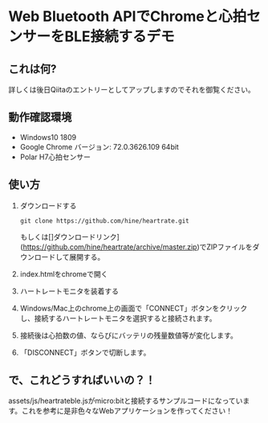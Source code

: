 # Web Bluetooth APIでChromeと心拍センサーをBLE接続するデモ

## これは何?

詳しくは後日Qiitaのエントリーとしてアップしますのでそれを御覧ください。

## 動作確認環境

- Windows10 1809
- Google Chrome バージョン: 72.0.3626.109 64bit
- Polar H7心拍センサー

## 使い方

1. ダウンロードする

    ```
    git clone https://github.com/hine/heartrate.git
    ```
    もしくは[]ダウンロードリンク](https://github.com/hine/heartrate/archive/master.zip)でZIPファイルをダウンロードして展開する。

1. index.htmlをchromeで開く
1. ハートレートモニタを装着する
1. Windows/Mac上のchrome上の画面で「CONNECT」ボタンをクリックし、接続するハートレートモニタを選択すると接続されます。
1. 接続後は心拍数の値、ならびにバッテリの残量数値等が変化します。
1. 「DISCONNECT」ボタンで切断します。

## で、これどうすればいいの？！

assets/js/heartrateble.jsがmicro:bitと接続するサンプルコードになっています。これを参考に是非色々なWebアプリケーションを作ってください！

